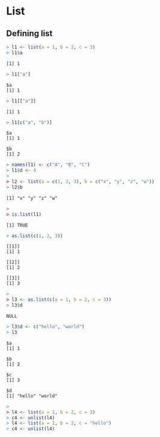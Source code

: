 


# List

## Defining list


```r
> l1 <- list(a = 1, b = 2, c = 3)
> l1$a
```

```
[1] 1
```

```r
> l1["a"]
```

```
$a
[1] 1
```

```r
> l1[["a"]]
```

```
[1] 1
```

```r
> l1[c("a", "b")]
```

```
$a
[1] 1

$b
[1] 2
```

```r
> names(l1) <- c("A", "B", "C")
> l1$d <- 4
> 
> l2 <- list(a = c(1, 2, 3), b = c("x", "y", "z", "w"))
> l2$b
```

```
[1] "x" "y" "z" "w"
```

```r
> 
> is.list(l1)
```

```
[1] TRUE
```

```r
> as.list(c(1, 2, 3))
```

```
[[1]]
[1] 1

[[2]]
[1] 2

[[3]]
[1] 3
```

```r
> 
> l3 <- as.list(c(a = 1, b = 2, c = 3))
> l3$d
```

```
NULL
```

```r
> l3$d <- c("hello", "world")
> l3
```

```
$a
[1] 1

$b
[1] 2

$c
[1] 3

$d
[1] "hello" "world"
```

```r
> 
> l4 <- list(a = 1, b = 2, c = 3)
> c4 <- unlist(l4)
> l4 <- list(a = 1, b = 2, c = "hello")
> c4 <- unlist(l4)
```


